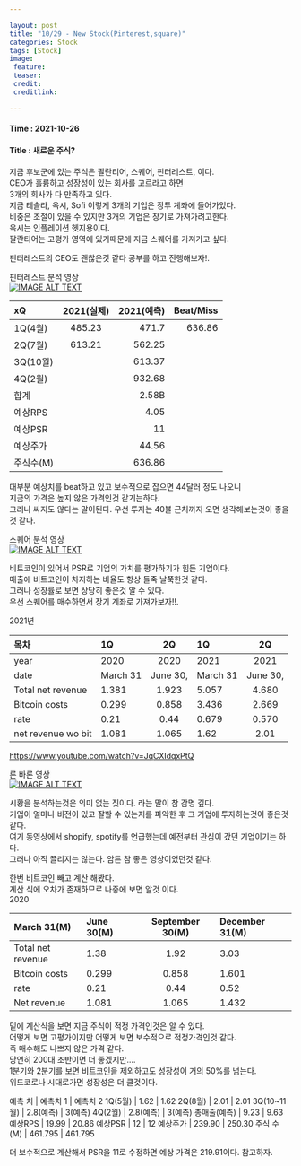 ```yaml
---

layout: post
title: "10/29 - New Stock(Pinterest,square)"
categories: Stock
tags: [Stock]
image:
 feature: 
 teaser: 
 credit:
 creditlink:

---
```


#### Time : 2021-10-26
#### Title : 새로운 주식?

지금 후보군에 있는 주식은 팔란티어, 스퀘어, 핀터레스트, 이다.<br>
CEO가 훌륭하고 성장성이 있는 회사를 고르라고 하면 <br>
3개의 회사가 다 만족하고 있다.<br>
지금 테슬라, 옥시, Sofi 이렇게 3개의 기업은 장투 계좌에 들어가있다.<br>
비중은 조절이 있을 수 있지만 3개의 기업은 장기로 가져가려고한다.<br>
옥시는 인플레이션 헷지용이다.<br>
팔란티어는 고평가 영역에 있기때문에 지금 스퀘어를 가져가고 싶다.<br>

핀터레스트의 CEO도 괜찮은것 같다 공부를 하고 진행해보자!.<br>

핀터레스트 분석 영상<br>
[![IMAGE ALT TEXT](https://img.youtube.com/vi/YSyjcsA0Q0w/0.jpg)](https://www.youtube.com/watch?v=YSyjcsA0Q0w "Video Title")


| xQ      | 2021(실제)     | 2021(예측)     | Beat/Miss  |
| :------------- | :----------: | -----------: | -----------: |
| 1Q(4월) | 485.23  | 471.7   | 636.86 |
| 2Q(7월)   | 613.21 | 562.25|  |
| 3Q(10월)   | | 613.37 |  |
| 4Q(2월)   |  | 932.68 |  |
| 합계  |  | 2.58B |  |
| 예상RPS  |  | 4.05 | |
| 예상PSR  |  | 11 | |
| 예상주가  |  |44.56 | |
| 주식수(M)  |  | 636.86 | |
	
대부분 예상치를 beat하고 있고 보수적으로 잡으면 44달러 정도 나오니 <br>
지금의 가격은 높지 않은 가격인것 같기는하다.<br>
그러나 싸지도 않다는 말이된다. 우선 투자는 40불 근처까지 오면 생각해보는것이 좋을것 같다.<br>

스퀘어 분석 영상<br>
[![IMAGE ALT TEXT](https://img.youtube.com/vi/sHjNnQFWgxo/0.jpg)](https://www.youtube.com/watch?v=sHjNnQFWgxo "Video Title")

비트코인이 있어서 PSR로 기업의 가치를 평가하기가 힘든 기업이다.<br>
매출에 비트코인이 차지하는 비율도 항상 들죽 날쭉한것 같다.<br>
그러나 성장률로 보면 상당히 좋은것 알 수 있다.<br>
우선 스퀘어를 매수하면서 장기 계좌로 가져가보자!!.<br>

2021년

| 목차 | 1Q | 2Q |1Q | 2Q |
| :------------- | :------------- | :----------: | :------------- | :----------: | 
| year | 2020	| 2020 | 2021	| 2021 |
| date | March 31 | June 30, | March 31 | June 30, |
| Total net revenue | 1.381 | 1.923 | 5.057 | 4.680 |
| Bitcoin costs | 0.299	| 0.858 | 3.436	| 2.669 |
| rate | 0.21 | 0.44 | 0.679 | 0.570 |
| net revenue wo bit | 1.081 | 1.065 | 1.62	| 2.01 |

https://www.youtube.com/watch?v=JqCXIdqxPtQ

론 바론 영상<br>
[![IMAGE ALT TEXT](https://img.youtube.com/vi/JqCXIdqxPtQ/0.jpg)](https://www.youtube.com/watch?v=JqCXIdqxPtQ "Video Title")

시황을 분석하는것은 의미 없는 짓이다. 라는 말이 참 감명 깊다.<br>
기업이 얼마나 비전이 있고 잘할 수 있는지를 파악한 후 그 기업에 투자하는것이 좋은것 같다.<br>
여기 동영상에서 shopify, spotify를 언급했는데 예전부터 관심이 갔던 기업이기는 하다.<br>
그러나 아직 끌리지는 않는다. 암튼 참 좋은 영상이었던것 같다.<br>

한번 비트코인 빼고 계산 해봤다.<br>
계산 식에 오차가 존재하므로 나중에 보면 알것 이다.<br>
2020

| March 31(M) |	June 30(M) |	September 30(M) |	December 31(M) |
| :------------- | :------------- | :----------: | :------------- |
| Total net revenue | 1.38 | 1.92	| 3.03 | 3.06 |
| Bitcoin costs | 0.299 |	0.858 | 1.601	| 1.812 |
| rate |	0.21 |	0.44 |	0.52 |	0.59 |
| Net revenue	|	1.081 |	1.065 |	1.432 |	1.254 |

밑에 계산식을 보면 지금 주식이 적정 가격인것은 알 수 있다.<br>
어떻게 보면 고평가이지만 어떻게 보면 보수적으로 적정가격인것 같다.<br>
즉 매수해도 나쁘지 않은 가격 같다.<br>
당연히 200대 초반이면 더 좋겠지만....<br>
1분기와 2분기를 보면 비트코인을 제외하고도 성장성이 거의 50%를 넘는다.<br>
위드코로나 시대로가면 성장성은 더 클것이다.<br>

예측 치 | 예측치 1 | 예측치 2
1Q(5월) | 1.62 | 1.62
2Q(8월) | 2.01 | 2.01
3Q(10~11월) | 2.8(예측) | 3(예측)
4Q(2월) | 2.8(예측) | 3(예측)
총매출(예측) | 9.23 | 9.63
예상RPS | 19.99 | 20.86
예상PSR | 12 | 12
예상주가 | 239.90 | 250.30
주식 수(M) | 461.795 | 461.795

더 보수적으로 계산해서 PSR을 11로 수정하면 예상 가격은 219.91이다. 참고하자.<br>













